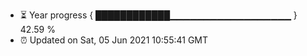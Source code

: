 - ⏳ Year progress { ████████████▁▁▁▁▁▁▁▁▁▁▁▁▁▁▁▁▁▁ } 42.59 %
- ⏰ Updated on Sat, 05 Jun 2021 10:55:41 GMT

